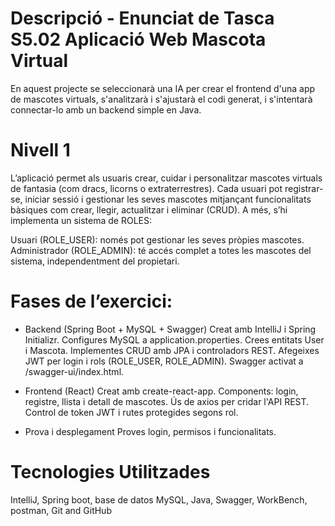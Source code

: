 # Descripció - Enunciat de Tasca S5.02 Aplicació Web Mascota Virtual

En aquest projecte se seleccionarà una IA per crear el frontend d'una app de mascotes virtuals, s'analitzarà i s'ajustarà el codi generat, i s'intentarà connectar-lo amb un backend simple en Java.

# Nivell 1

L’aplicació permet als usuaris crear, cuidar i personalitzar mascotes virtuals de fantasia (com dracs, licorns o extraterrestres). Cada usuari pot registrar-se, iniciar sessió i gestionar les seves mascotes mitjançant funcionalitats bàsiques com crear, llegir, actualitzar i eliminar (CRUD). A més, s’hi implementa un sistema de ROLES:

Usuari (ROLE_USER): només pot gestionar les seves pròpies mascotes.
Administrador (ROLE_ADMIN): té accés complet a totes les mascotes del sistema, independentment del propietari.

# Fases de l’exercici:

* Backend (Spring Boot + MySQL + Swagger)
Creat amb IntelliJ i Spring Initializr.
Configures MySQL a application.properties.
Crees entitats User i Mascota.
Implementes CRUD amb JPA i controladors REST.
Afegeixes JWT per login i rols (ROLE_USER, ROLE_ADMIN).
Swagger activat a /swagger-ui/index.html.

* Frontend (React)
Creat amb create-react-app.
Components: login, registre, llista i detall de mascotes.
Ús de axios per cridar l'API REST.
Control de token JWT i rutes protegides segons rol.

* Prova i desplegament
Proves login, permisos i funcionalitats.

# Tecnologies Utilitzades

IntelliJ, Spring boot, base de datos MySQL, Java, Swagger, WorkBench, postman, Git and GitHub



